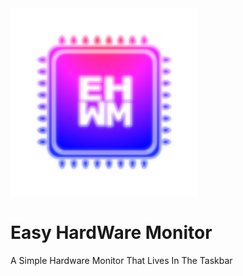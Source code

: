 <img src="https://raw.githubusercontent.com/Kwexy/EHWM/main/graphics/AppIcon.png" width="300">

# Easy HardWare Monitor
A Simple Hardware Monitor That Lives In The Taskbar
